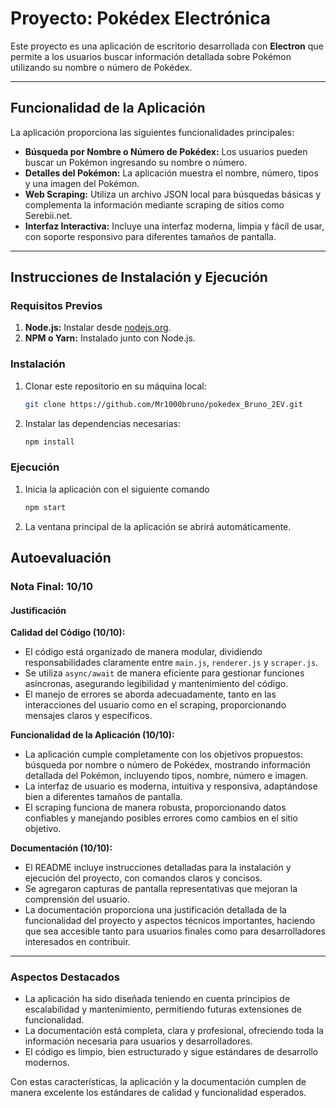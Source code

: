 
# Proyecto: Pokédex Electrónica

Este proyecto es una aplicación de escritorio desarrollada con **Electron** que permite a los usuarios buscar información detallada sobre Pokémon utilizando su nombre o número de Pokédex.

---

## Funcionalidad de la Aplicación

La aplicación proporciona las siguientes funcionalidades principales:

- **Búsqueda por Nombre o Número de Pokédex:** Los usuarios pueden buscar un Pokémon ingresando su nombre o número.
- **Detalles del Pokémon:** La aplicación muestra el nombre, número, tipos y una imagen del Pokémon.
- **Web Scraping:** Utiliza un archivo JSON local para búsquedas básicas y complementa la información mediante scraping de sitios como Serebii.net.
- **Interfaz Interactiva:** Incluye una interfaz moderna, limpia y fácil de usar, con soporte responsivo para diferentes tamaños de pantalla.

---

## Instrucciones de Instalación y Ejecución

### Requisitos Previos
1. **Node.js:** Instalar desde [nodejs.org](https://nodejs.org).
2. **NPM o Yarn:** Instalado junto con Node.js.

### Instalación
1. Clonar este repositorio en su máquina local:
   ```bash
   git clone https://github.com/Mr1000bruno/pokedex_Bruno_2EV.git


2. Instalar las dependencias necesarias:
    ```bash
    npm install
### Ejecución
1. Inicia la aplicación con el siguiente comando
    ```bash
    npm start

2. La ventana principal de la aplicación se abrirá automáticamente.


## Autoevaluación

### Nota Final: **10/10**

#### Justificación

**Calidad del Código (10/10):**
- El código está organizado de manera modular, dividiendo responsabilidades claramente entre `main.js`, `renderer.js` y `scraper.js`.
- Se utiliza `async/await` de manera eficiente para gestionar funciones asíncronas, asegurando legibilidad y mantenimiento del código.
- El manejo de errores se aborda adecuadamente, tanto en las interacciones del usuario como en el scraping, proporcionando mensajes claros y específicos.

**Funcionalidad de la Aplicación (10/10):**
- La aplicación cumple completamente con los objetivos propuestos: búsqueda por nombre o número de Pokédex, mostrando información detallada del Pokémon, incluyendo tipos, nombre, número e imagen.
- La interfaz de usuario es moderna, intuitiva y responsiva, adaptándose bien a diferentes tamaños de pantalla.
- El scraping funciona de manera robusta, proporcionando datos confiables y manejando posibles errores como cambios en el sitio objetivo.

**Documentación (10/10):**
- El README incluye instrucciones detalladas para la instalación y ejecución del proyecto, con comandos claros y concisos.
- Se agregaron capturas de pantalla representativas que mejoran la comprensión del usuario.
- La documentación proporciona una justificación detallada de la funcionalidad del proyecto y aspectos técnicos importantes, haciendo que sea accesible tanto para usuarios finales como para desarrolladores interesados en contribuir.

---

### Aspectos Destacados
- La aplicación ha sido diseñada teniendo en cuenta principios de escalabilidad y mantenimiento, permitiendo futuras extensiones de funcionalidad.
- La documentación está completa, clara y profesional, ofreciendo toda la información necesaria para usuarios y desarrolladores.
- El código es limpio, bien estructurado y sigue estándares de desarrollo modernos.

Con estas características, la aplicación y la documentación cumplen de manera excelente los estándares de calidad y funcionalidad esperados. 
